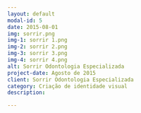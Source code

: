 ```yaml
---
layout: default
modal-id: 5 
date: 2015-08-01
img: sorrir.png
img-1: sorrir 1.png
img-2: sorrir 2.png
img-3: sorrir 3.png
img-4: sorrir 4.png
alt: Sorrir Odontologia Especializada
project-date: Agosto de 2015
client: Sorrir Odontologia Especializada
category: Criação de identidade visual
description:

---
```

